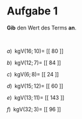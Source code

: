 <!--
version:  0.0.1

language: de

@style
main > *:not(:last-child) {
  margin-bottom: 3rem;
}

input {
    text-align: center;
}

.flex-container {
    display: flex;
    flex-wrap: wrap;
    align-items: stretch;
    gap: 20px;
}

.flex-child {
    flex: 1;
    min-width: 350px;
    margin-right: 20px;
}

@media (max-width: 400px) {
    .flex-child {
        flex: 100%;
        margin-right: 0;
    }
}
@end

formula: \carry   \textcolor{red}{\scriptsize #1}
formula: \digit   \rlap{\carry{#1}}\phantom{#2}#2
formula: \permil  \text{‰}

import: https://raw.githubusercontent.com/liaTemplates/algebrite/master/README.md
import: https://raw.githubusercontent.com/LiaTemplates/Tikz-Jax/main/README.md

script: https://cdn.jsdelivr.net/gh/LiaTemplates/Tikz-Jax@main/dist/index.js

@round
<script>
  let value = `@input`;
  if (value.startsWith("@")) {
    ""
  } else {
    value = JSON.parse(value);
    value = value[0]
    value = value.replace(/,/g, ".");
    value = parseFloat(value);
    value = Math.round(value * Math.pow(10,@1)) / Math.pow(10,@1);
    value == @0
  }
</script>
@end

tags: kgV, leicht

-->




# Aufgabe 1


**Gib** den Wert des Terms **an**.

<br>


<section class="flex-container">

<div class="flex-child">

$a)\;\; \text{kgV}(16;10) =$ [[ 80  ]]

</div>

<div class="flex-child">

$b)\;\; \text{kgV}(12;7) =$ [[  84 ]]

</div>

<div class="flex-child">

$c)\;\; \text{kgV}(6;8) =$ [[  24 ]]

</div>

<div class="flex-child">

$d)\;\; \text{kgV}(15;12) =$ [[  60 ]]

</div>

<div class="flex-child">

$e)\;\; \text{kgV}(13;11) =$ [[ 143 ]]

</div>

<div class="flex-child">

$f)\;\; \text{kgV}(32;3) =$ [[  96  ]]

</div>

</section>
